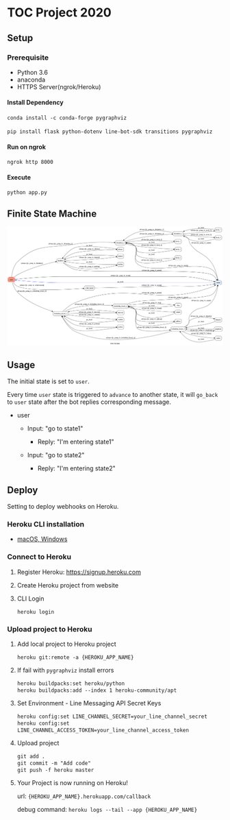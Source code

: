 # TOC Project 2020

## Setup

### Prerequisite
* Python 3.6
* anaconda
* HTTPS Server(ngrok/Heroku)

#### Install Dependency
```
conda install -c conda-forge pygraphviz

pip install flask python-dotenv line-bot-sdk transitions pygraphviz
```

#### Run on ngrok
```
ngrok http 8000
```

#### Execute
```
python app.py
```

## Finite State Machine
![fsm](./fsm.png)

## Usage
The initial state is set to `user`.

Every time `user` state is triggered to `advance` to another state, it will `go_back` to `user` state after the bot replies corresponding message.

* user
	* Input: "go to state1"
		* Reply: "I'm entering state1"

	* Input: "go to state2"
		* Reply: "I'm entering state2"

## Deploy
Setting to deploy webhooks on Heroku.

### Heroku CLI installation
* [macOS, Windows](https://devcenter.heroku.com/articles/heroku-cli)

### Connect to Heroku

1. Register Heroku: https://signup.heroku.com

2. Create Heroku project from website

3. CLI Login
	```
	heroku login
	```

### Upload project to Heroku

1. Add local project to Heroku project
	```
	heroku git:remote -a {HEROKU_APP_NAME}
	```
	
2. If fail with `pygraphviz` install errors
	```
	heroku buildpacks:set heroku/python
	heroku buildpacks:add --index 1 heroku-community/apt
	```
	
3. Set Environment - Line Messaging API Secret Keys

	```
	heroku config:set LINE_CHANNEL_SECRET=your_line_channel_secret
	heroku config:set LINE_CHANNEL_ACCESS_TOKEN=your_line_channel_access_token
	```

4. Upload project

	```
	git add .
	git commit -m "Add code"
	git push -f heroku master
	```

5. Your Project is now running on Heroku!

	url: `{HEROKU_APP_NAME}.herokuapp.com/callback`

	debug command: `heroku logs --tail --app {HEROKU_APP_NAME}`


	
